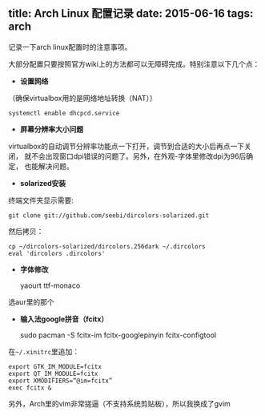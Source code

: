 title: Arch Linux 配置记录
date: 2015-06-16
tags: arch
---

记录一下arch linux配置时的注意事项。

<!--more-->

大部分配置只要按照官方wiki上的方法都可以无障碍完成。特别注意以下几个点：

* __设置网络__

（确保virtualbox用的是网络地址转换（NAT））

    systemctl enable dhcpcd.service

* __屏幕分辨率大小问题__

virtualbox的自动调节分辨率功能点一下打开，调节到合适的大小后再点一下关闭，
就不会出现窗口dpi错误的问题了。另外，在外观-字体里修改dpi为96后确定，
也能解决问题。

*  __solarized安装__

终端文件夹显示需要:

    git clone git://github.com/seebi/dircolors-solarized.git

然后拷贝：

    cp ~/dircolors-solarized/dircolors.256dark ~/.dircolors
    eval 'dircolors .dircolors'

* __字体修改__

    yaourt ttf-monaco

选aur里的那个

* __输入法google拼音（fcitx）__

    sudo pacman -S fcitx-im fcitx-googlepinyin fcitx-configtool

在`~/.xinitrc`里追加：

    export GTK_IM_MODULE=fcitx
    export QT_IM_MODULE=fcitx
    export XMODIFIERS=“@im=fcitx”
    exec fcitx &

另外，Arch里的vim非常搓逼（不支持系统剪贴板），所以我换成了gvim

